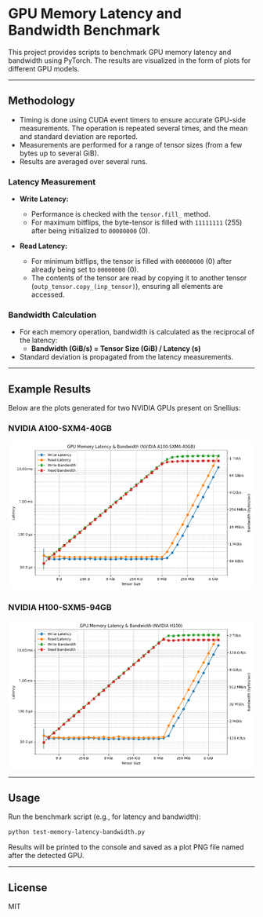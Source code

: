 # GPU Memory Latency and Bandwidth Benchmark

This project provides scripts to benchmark GPU memory latency and bandwidth using PyTorch. The results are visualized in the form of plots for different GPU models.

---

## Methodology
- Timing is done using CUDA event timers to ensure accurate GPU-side measurements. The operation is repeated several times, and the mean and standard deviation are reported.
- Measurements are performed for a range of tensor sizes (from a few bytes up to several GiB).
- Results are averaged over several runs.


### Latency Measurement
- **Write Latency:**
  - Performance is checked with the `tensor.fill_` method.
  - For maximum bitflips, the byte-tensor is filled with `11111111` (255) after being initialized to `00000000` (0).
  
- **Read Latency:**
  - For minimum bitflips, the tensor is filled with `00000000` (0) after already being set to `00000000` (0).
  - The contents of the tensor are read by copying it to another tensor (`outp_tensor.copy_(inp_tensor)`), ensuring all elements are accessed.

### Bandwidth Calculation
- For each memory operation, bandwidth is calculated as the reciprocal of the latency:
  - **Bandwidth (GiB/s) = Tensor Size (GiB) / Latency (s)**
- Standard deviation is propagated from the latency measurements.

---

## Example Results

Below are the plots generated for two NVIDIA GPUs present on Snellius:

### NVIDIA A100-SXM4-40GB
![A100 Latency/Bandwidth](NVIDIA-A100-SXM4-40GB.png)

### NVIDIA H100-SXM5-94GB
![H100 Latency/Bandwidth](NVIDIA-H100.png)

---

## Usage

Run the benchmark script (e.g., for latency and bandwidth):
```bash
python test-memory-latency-bandwidth.py
```

Results will be printed to the console and saved as a plot PNG file named after the detected GPU.

---

## License
MIT
